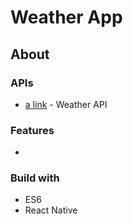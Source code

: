 # Weather App
## About
### APIs
* [a link](https://www.weatherapi.com) - Weather API

### Features
* 

### Build with
* ES6
* React Native
